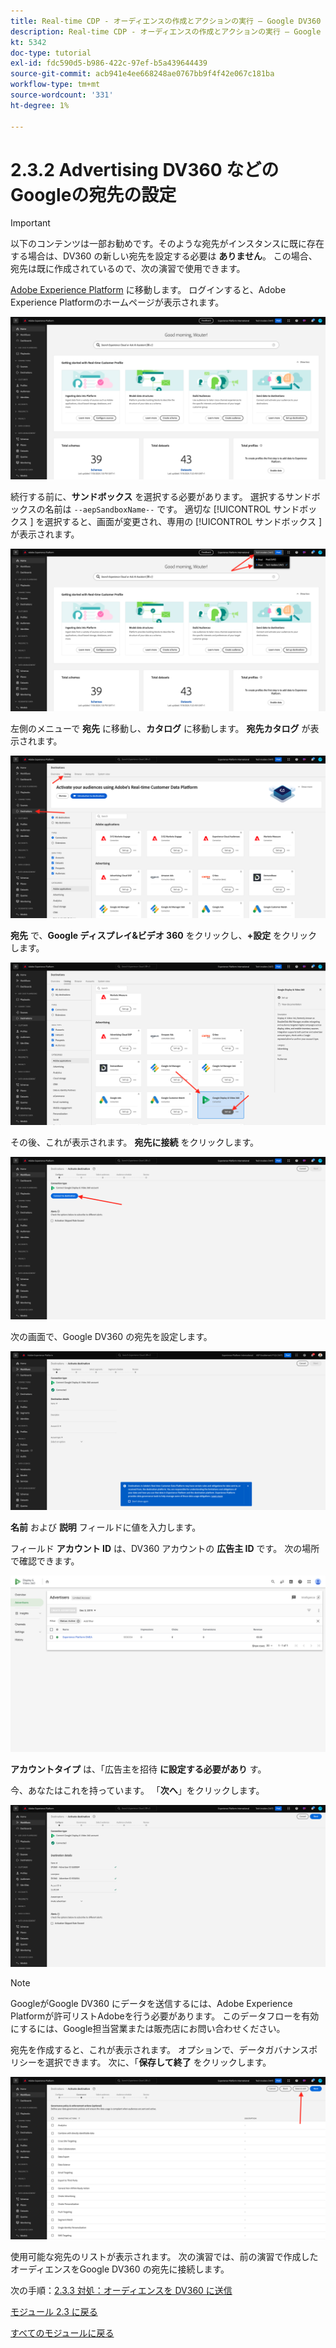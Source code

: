 ```yaml
---
title: Real-time CDP - オーディエンスの作成とアクションの実行 – Google DV360 などのAdvertisingの宛先の設定
description: Real-time CDP - オーディエンスの作成とアクションの実行 – Google DV360 などのAdvertisingの宛先の設定
kt: 5342
doc-type: tutorial
exl-id: fdc590d5-b986-422c-97ef-b5a439644439
source-git-commit: acb941e4ee668248ae0767bb9f4f42e067c181ba
workflow-type: tm+mt
source-wordcount: '331'
ht-degree: 1%

---
```


# 2.3.2 Advertising DV360 などのGoogleの宛先の設定

>[!IMPORTANT]
>
>以下のコンテンツは一部お勧めです。そのような宛先がインスタンスに既に存在する場合は、DV360 の新しい宛先を設定する必要は **ありません**。 この場合、宛先は既に作成されているので、次の演習で使用できます。

[Adobe Experience Platform](https://experience.adobe.com/platform) に移動します。 ログインすると、Adobe Experience Platformのホームページが表示されます。

![データ取得](./../../../modules/datacollection/module1.2/images/home.png)

続行する前に、**サンドボックス** を選択する必要があります。 選択するサンドボックスの名前は ``--aepSandboxName--`` です。 適切な [!UICONTROL  サンドボックス ] を選択すると、画面が変更され、専用の [!UICONTROL  サンドボックス ] が表示されます。

![データ取得](./../../../modules/datacollection/module1.2/images/sb1.png)

左側のメニューで **宛先** に移動し、**カタログ** に移動します。 **宛先カタログ** が表示されます。

![RTCDP](./images/rtcdp.png)

**宛先** で、**Google ディスプレイ&amp;ビデオ 360** をクリックし、**+設定** をクリックします。

![RTCDP](./images/rtcdpgoogle.png)

その後、これが表示されます。 **宛先に接続** をクリックします。

![RTCDP](./images/rtcdpgooglecreate1.png)

次の画面で、Google DV360 の宛先を設定します。

![RTCDP](./images/rtcdpgooglecreatedest.png)

**名前** および **説明** フィールドに値を入力します。

フィールド **アカウント ID** は、DV360 アカウントの **広告主 ID** です。 次の場所で確認できます。

![RTCDP](./images/rtcdpgoogledv360advid.png)

**アカウントタイプ** は、「広告主を招待 **に設定する必要があり** す。

今、あなたはこれを持っています。 「**次へ**」をクリックします。

![RTCDP](./images/rtcdpgoogldv360new.png)

>[!NOTE]
>
>GoogleがGoogle DV360 にデータを送信するには、Adobe Experience Platformが許可リストAdobeを行う必要があります。 このデータフローを有効にするには、Google担当営業または販売店にお問い合わせください。

宛先を作成すると、これが表示されます。 オプションで、データガバナンスポリシーを選択できます。 次に、「**保存して終了** をクリックします。

![RTCDP](./images/rtcdpcreatedest1.png)

使用可能な宛先のリストが表示されます。
次の演習では、前の演習で作成したオーディエンスをGoogle DV360 の宛先に接続します。

次の手順：[2.3.3 対処：オーディエンスを DV360 に送信 ](./ex3.md)

[モジュール 2.3 に戻る](./real-time-cdp-build-a-segment-take-action.md)

[すべてのモジュールに戻る](../../../overview.md)
